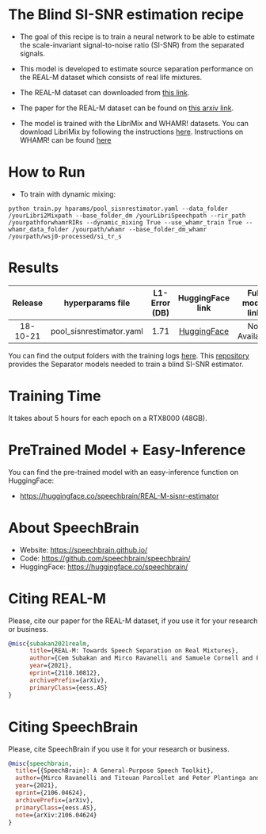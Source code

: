 # The Blind SI-SNR estimation recipe

* The goal of this recipe is to train a neural network to be able to estimate the scale-invariant signal-to-noise ratio (SI-SNR) from the separated signals.

* This model is developed to estimate source separation performance on the REAL-M dataset which consists of real life mixtures.

* The REAL-M dataset can downloaded from [this link](https://sourceseparationresearch.com/static/REAL-M-v0.1.0.tar.gz).

* The paper for the REAL-M dataset can be found on [this arxiv link](https://arxiv.org/pdf/2110.10812.pdf).

* The model is trained with the LibriMix and WHAMR! datasets. You can download LibriMix by following the instructions [here](https://github.com/JorisCos/LibriMix). Instructions on WHAMR! can be found [here](https://wham.whisper.ai/)

# How to Run

* To train with dynamic mixing:

```python train.py hparams/pool_sisnrestimator.yaml --data_folder /yourLibri2Mixpath --base_folder_dm /yourLibriSpeechpath --rir_path /yourpathforwhamrRIRs --dynamic_mixing True --use_whamr_train True --whamr_data_folder /yourpath/whamr --base_folder_dm_whamr /yourpath/wsj0-processed/si_tr_s```

# Results

| Release | hyperparams file | L1-Error (DB) | HuggingFace link | Full model link | GPUs |
|:-------------:|:---------------------------:| :-----:| :-----:| :-----:| :--------:|
| 18-10-21 | pool_sisnrestimator.yaml | 1.71 | [HuggingFace](https://huggingface.co/speechbrain/REAL-M-sisnr-estimator) | Not Available| RTX8000 48GB |

You can find the output folders with the training logs [here](https://www.dropbox.com/sh/n55lm8i5z51pbm1/AABHfByOEy__UP_bmT4GJvSba?dl=0).
This [repository](https://huggingface.co/speechbrain/REAL-M-sisnr-estimator-training) provides the Separator models needed to train a blind SI-SNR estimator.

# Training Time
It takes about 5 hours for each epoch on a RTX8000 (48GB).

# PreTrained Model + Easy-Inference
You can find the pre-trained model with an easy-inference function on HuggingFace:
- https://huggingface.co/speechbrain/REAL-M-sisnr-estimator

# **About SpeechBrain**
- Website: https://speechbrain.github.io/
- Code: https://github.com/speechbrain/speechbrain/
- HuggingFace: https://huggingface.co/speechbrain/

# **Citing REAL-M**
Please, cite our paper for the REAL-M dataset, if you use it for your research or business.

```bibtex
@misc{subakan2021realm,
      title={REAL-M: Towards Speech Separation on Real Mixtures},
      author={Cem Subakan and Mirco Ravanelli and Samuele Cornell and François Grondin},
      year={2021},
      eprint={2110.10812},
      archivePrefix={arXiv},
      primaryClass={eess.AS}
}
```

# **Citing SpeechBrain**
Please, cite SpeechBrain if you use it for your research or business.

```bibtex
@misc{speechbrain,
  title={{SpeechBrain}: A General-Purpose Speech Toolkit},
  author={Mirco Ravanelli and Titouan Parcollet and Peter Plantinga and Aku Rouhe and Samuele Cornell and Loren Lugosch and Cem Subakan and Nauman Dawalatabad and Abdelwahab Heba and Jianyuan Zhong and Ju-Chieh Chou and Sung-Lin Yeh and Szu-Wei Fu and Chien-Feng Liao and Elena Rastorgueva and François Grondin and William Aris and Hwidong Na and Yan Gao and Renato De Mori and Yoshua Bengio},
  year={2021},
  eprint={2106.04624},
  archivePrefix={arXiv},
  primaryClass={eess.AS},
  note={arXiv:2106.04624}
}
```
